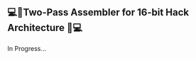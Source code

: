 ## :computer::floppy_disk:Two-Pass Assembler for 16-bit Hack Architecture :floppy_disk::computer:
In Progress...
